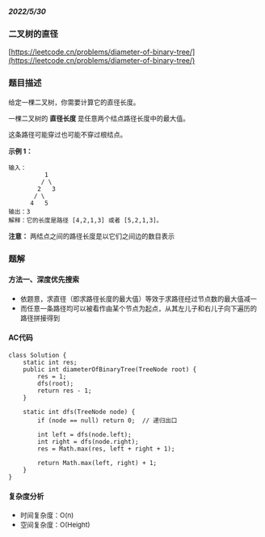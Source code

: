 ##### 2022/5/30

### 二叉树的直径

[https://leetcode.cn/problems/diameter-of-binary-tree/](https://leetcode.cn/problems/diameter-of-binary-tree/)

### 题目描述

<font size=2>

给定一棵二叉树，你需要计算它的直径长度。

一棵二叉树的 **直径长度** 是任意两个结点路径长度中的最大值。

这条路径可能穿过也可能不穿过根结点。

</font>

<font size=2>**示例 1：**</font>

```
输入：
          1
         / \
        2   3
       / \     
      4   5    
输出：3
解释：它的长度是路径 [4,2,1,3] 或者 [5,2,1,3]。
```

<font size=2>

**注意：** 两结点之间的路径长度是以它们之间边的数目表示


</font>

### 题解

#### 方法一、深度优先搜索

- <font size=2>依题意，求直径（即求路径长度的最大值）等效于求路径经过节点数的最大值减一</font>
- <font size=2>而任意一条路径均可以被看作由某个节点为起点，从其左儿子和右儿子向下遍历的路径拼接得到</font>

#### AC代码

```
class Solution {
    static int res;
    public int diameterOfBinaryTree(TreeNode root) {
        res = 1;
        dfs(root);
        return res - 1;
    }

    static int dfs(TreeNode node) {
        if (node == null) return 0;  // 递归出口

        int left = dfs(node.left);
        int right = dfs(node.right);
        res = Math.max(res, left + right + 1);

        return Math.max(left, right) + 1;
    }
}
```

#### 复杂度分析

- <font size=2>时间复杂度：O(n)</font>
- <font size=2>空间复杂度：O(Height)</font>